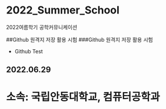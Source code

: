 # 2022_Summer_School
2022여름학기 공학커뮤니케이션

##Github 원격지 저장 활용 시험
###Github 원격지 저장 활용 시험
* Github Test
## 2022.06.29

소속: 국립안동대학교, 컴퓨터공학과
========================
